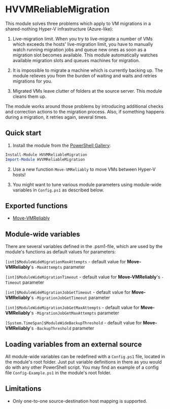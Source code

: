# HVVMReliableMigration

This module solves three problems which apply to VM migrations in a shared-nothing Hyper-V infrastructure (Azure-like):

1. Live-migration limit.
    When you try to live-migrate a number of VMs which exceeds the hosts' live-migration limit, you have to manually watch running migration jobs and queue new ones as soon as a migration slot becomes available. This module automatically watches available migration slots and queues machines for migration.

2. It is impossible to migrate a machine which is currently backing up. The module relieves you from the burden of waiting and waits and retries migrations for you.

3. Migrated VMs leave clutter of folders at the source server. This module cleans them up.

The module works around those problems by introducing additional checks and correction actions to the migration process. Also, if something happens during a migration, it retries again, several times.

## Quick start

1. Install the module from the [PowerShell Gallery](https://powershellgallery.com):

```powershell
Install-Module HVVMReliableMigration
Import-Module HVVMReliableMigration
```

2. Use a new function `Move-VMReliably` to move VMs between Hyper-V hosts!

3. You might want to tune various module parameters using module-wide variables in `Config.ps1` as described below.

## Exported functions

* [Move-VMReliably](docs/Move-VMReliably.md)

## Module-wide variables

There are several variables defined in the .psm1-file, which are used by the module's functions as default values for parameters:

`[int]$ModuleWideMigrationMaxAttempts` - default value for **Move-VMReliably**'s `-MaxAttempts` parameter

`[int]$ModuleWideMigrationTimeout` - default value for **Move-VMReliably**'s `-Timeout` parameter

`[int]$ModuleWideMigrationJobGetTimeout` - default value for **Move-VMReliably**'s `-MigrationJobGetTimeout` parameter

`[int]$ModuleWideMigrationJobGetMaxAttempts` - default value for **Move-VMReliably**'s `-MigrationJobGetMaxAttempts` parameter

`[System.TimeSpan]$ModuleWideBackupThreshold` - default value for **Move-VMReliably**'s `-BackupThreshold` parameter

## Loading variables from an external source

All module-wide variables can be redefined with a `Config.ps1` file, located in the module's root folder. Just put variable definitions in there as you would do with any other PowerShell script. You may find an example of a config file `Config-Example.ps1` in the module's root folder.

## Limitations

* Only one-to-one source-destination host mapping is supported.